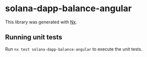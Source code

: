 # solana-dapp-balance-angular

This library was generated with [Nx](https://nx.dev).

## Running unit tests

Run `nx test solana-dapp-balance-angular` to execute the unit tests.
